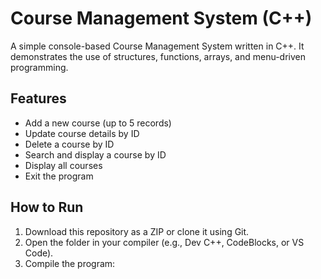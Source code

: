 # Course Management System (C++)

A simple console-based Course Management System written in C++.
It demonstrates the use of structures, functions, arrays, and menu-driven programming.

## Features
- Add a new course (up to 5 records)
- Update course details by ID
- Delete a course by ID
- Search and display a course by ID
- Display all courses
- Exit the program

## How to Run
1. Download this repository as a ZIP or clone it using Git.
2. Open the folder in your compiler (e.g., Dev C++, CodeBlocks, or VS Code).
3. Compile the program:
